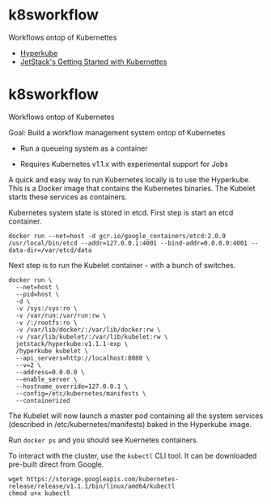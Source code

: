 # k8sworkflow
Workflows ontop of Kubernettes

- [Hyperkube](https://hub.docker.com/r/jetstack/hyperkube/)
- [JetStack's Getting Started with Kubernettes](https://github.com/jetstack/getting-started-kubernetes)

# k8sworkflow
Workflows ontop of Kubernetes

Goal: Build a workflow management system ontop of Kubernetes
* Run a queueing system as a container

* Requires Kubernetes v1.1.x with experimental support for Jobs

A quick and easy way to run Kubernetes locally is to use the Hyperkube. This is a Docker image that 
contains the Kubernetes binaries. The Kubelet starts these services as containers.

Kubernetes system state is stored in etcd. First step is start an etcd container.

```shell
docker run --net=host -d gcr.io/google_containers/etcd:2.0.9 /usr/local/bin/etcd --addr=127.0.0.1:4001 --bind-addr=0.0.0.0:4001 --data-dir=/var/etcd/data
```

Next step is to run the Kubelet container - with a bunch of switches.

```shell
docker run \
  --net=host \
  --pid=host \
  -d \
  -v /sys:/sys:ro \
  -v /var/run:/var/run:rw \
  -v /:/rootfs:ro \
  -v /var/lib/docker/:/var/lib/docker:rw \
  -v /var/lib/kubelet/:/var/lib/kubelet:rw \
  jetstack/hyperkube:v1.1.1-exp \
  /hyperkube kubelet \
  --api_servers=http://localhost:8080 \
  --v=2 \
  --address=0.0.0.0 \
  --enable_server \
  --hostname_override=127.0.0.1 \
  --config=/etc/kubernetes/manifests \
  --containerized
```

The Kubelet will now launch a master pod containing all the system services (described in /etc/kubernetes/manifests) baked in the Hyperkube image.

Run `docker ps` and you should see Kuernetes containers.

To interact with the cluster, use the `kubectl` CLI tool. It can be downloaded pre-built direct from Google.

```shell
wget https://storage.googleapis.com/kubernetes-release/release/v1.1.1/bin/linux/amd64/kubectl
chmod u+x kubectl
```
